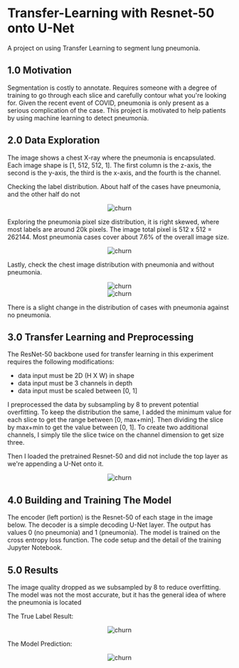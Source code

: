 # Transfer-Learning with Resnet-50 onto U-Net
A project on using Transfer Learning to segment lung pneumonia. 

## 1.0 Motivation
Segmentation is costly to annotate. Requires someone with a degree of training to go through each slice and carefully contour what you're looking for. Given the recent event of COVID, pneumonia is only present as a serious complication of the case. This project is motivated to help patients by using machine learning to detect pneumonia. 

## 2.0 Data Exploration 
The image shows a chest X-ray where the pneumonia is encapsulated. Each image shape is [1, 512, 512, 1]. The first column is the z-axis, the second is the y-axis, the third is the x-axis, and the fourth is the channel. 

Checking the label distribution. About half of the cases have pneumonia, and the other half do not

<div align="center">
    <img alt="churn" src="Images/labels.png">
</div>

Exploring the pneumonia pixel size distribution, it is right skewed, where most labels are around 20k pixels. The image total pixel is 512 x 512 = 262144. Most pneumonia cases cover about 7.6% of the overall image size. 

<div align="center">
    <img alt="churn" src="Images/pneumoniasizedistribution.png">
</div>

Lastly, check the chest image distribution with pneumonia and without pneumonia. 


<div align="center">
    <img alt="churn" src="Images/chestnopneumonia.png">
</div>


<div align="center">
    <img alt="churn" src="Images/chestpneumonia.png">
</div>

There is a slight change in the distribution of cases with pneumonia against no pneumonia.


## 3.0 Transfer Learning and Preprocessing
The ResNet-50 backbone used for transfer learning in this experiment requires the following modifications:
- data input must be 2D (H X W) in shape
- data input must be 3 channels in depth
- data input must be scaled between [0, 1]

I preprocessed the data by subsampling by 8 to prevent potential overfitting. To keep the distribution the same, I added the minimum value for each slice to get the range between [0, max+min]. Then dividing the slice by max+min to get the value between [0, 1]. To create two additional channels, I simply tile the slice twice on the channel dimension to get size three. 

Then I loaded the pretrained Resnet-50 and did not include the top layer as we're appending a U-Net onto it. 

<div align="center">
    <img alt="churn" src="Images/Transfer-LearningUNet.png">
</div>

## 4.0 Building and Training The Model

The encoder (left portion) is the Resnet-50 of each stage in the image below. The decoder is a simple decoding U-Net layer. The output has values 0 (no pneumonia) and 1 (pneumonia). The model is trained on the cross entropy loss function. The code setup and the detail of the training Jupyter Notebook.

## 5.0 Results

The image quality dropped as we subsampled by 8 to reduce overfitting. The model was not the most accurate, but it has the general idea of where the pneumonia is located

The True Label Result:

<div align="center">
    <img alt="churn" src="Images/ModelResult.png">
</div>

The Model Prediction:

<div align="center">
    <img alt="churn" src="Images/TrueResult.png">
</div>




